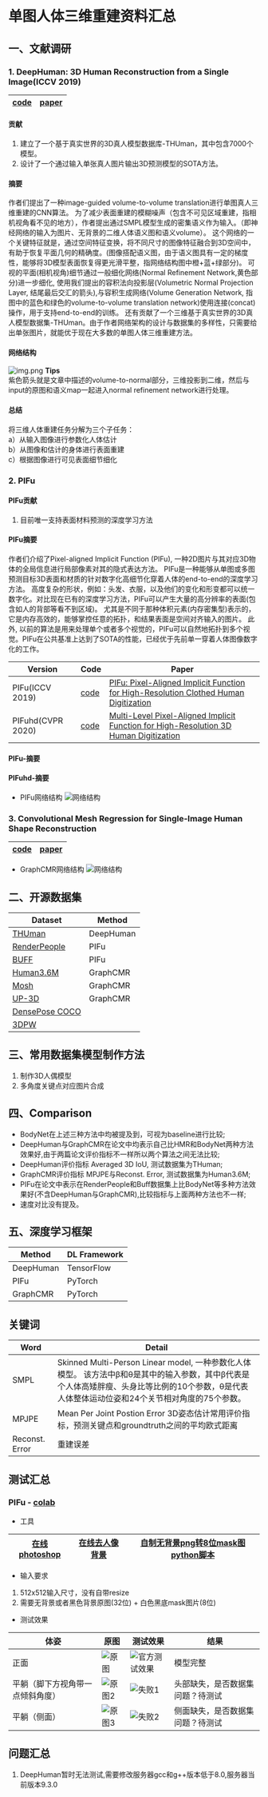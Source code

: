 # 单图人体三维重建资料汇总
## 一、文献调研
### 1. DeepHuman: 3D Human Reconstruction from a Single Image(ICCV 2019)
| [code](https://github.com/ZhengZerong/DeepHuman) | [paper](https://arxiv.org/pdf/1903.06473.pdf) |
|  ----  | ---- |

#### 贡献
1. 建立了一个基于真实世界的3D真人模型数据库-THUman，其中包含7000个模型。
2. 设计了一个通过输入单张真人图片输出3D预测模型的SOTA方法。

#### 摘要
作者们提出了一种image-guided volume-to-volume translation进行单图真人三维重建的CNN算法。
为了减少表面重建的模糊噪声（包含不可见区域重建，指相机视角看不见的地方），作者提出通过SMPL模型生成的密集语义作为输入。（即神经网络的输入为图片、无背景的二维人体语义图和语义volume）。
这个网络的一个关键特征就是，通过空间特征变换，将不同尺寸的图像特征融合到3D空间中，有助于恢复平面几何的精确度。(图像搭配语义图，由于语义图具有一定的梯度性，能够将3D模型表面恢复得更光滑平整，指网络结构图中橙+蓝+绿部分)。
可视的平面(相机视角)细节通过一般细化网络(Normal Refinement Network,黄色部分)进一步细化,
使用我们提出的容积法向投影层(Volumetric Normal Projection Layer, 结尾最后交汇的箭头),与容积生成网络(Volume Generation Network, 指图中的蓝色和绿色的volume-to-volume translation network)使用连接(concat)操作，用于支持end-to-end的训练。
还有贡献了一个三维基于真实世界的3D真人模型数据集-THUman。由于作者网络架构的设计与数据集的多样性，只需要给出单张图片，就能优于现在大多数的单图人体三维重建方法。

#### 网络结构
![img.png](img/img.png)
**Tips** <br>
紫色箭头就是文章中描述的volume-to-normal部分，三维投影到二维，然后与input的原图和语义map一起进入normal refinement network进行处理。

#### 总结
将三维人体重建任务分解为三个子任务： <br>
a）从输入图像进行参数化人体估计 <br>
b）从图像和估计的身体进行表面重建 <br>
c）根据图像进行可见表面细节细化 <br>


### 2. PIFu
#### PIFu贡献
1. 目前唯一支持表面材料预测的深度学习方法

#### PIFu摘要
作者们介绍了Pixel-aligned Implicit Function (PIFu), 一种2D图片与其对应3D物体的全局信息进行局部像素对其的隐式表达方法。
PIFu是一种能够从单图或多图预测目标3D表面和材质的针对数字化高细节化穿着人体的end-to-end的深度学习方法。
高度复杂的形状，例如：头发、衣服，以及他们的变化和形变都可以统一数字化。对比现在已有的深度学习方法，PIFu可以产生大量的高分辨率的表面(包含如人的背部等看不到区域)。
尤其是不同于那种体积元素(内存密集型)表示的，它是内存高效的，能够掌控任意的拓扑，和结果表面是空间对齐输入的图片。
此外, 以前的算法是用来处理单个或者多个视觉的，PIFu可以自然地拓扑到多个视觉。PIFu在公共基准上达到了SOTA的性能，已经优于先前单一穿着人体图像数字化的工作。


| Version | Code | Paper | 
|  ----  | ----  | ---- | 
| PIFu(ICCV 2019) | [code](https://github.com/shunsukesaito/PIFu) | [PIFu: Pixel-Aligned Implicit Function for High-Resolution Clothed Human Digitization ](https://arxiv.org/pdf/1905.05172.pdf) | 
| PIFuhd(CVPR 2020) | [code](https://github.com/facebookresearch/pifuhd) | [Multi-Level Pixel-Aligned Implicit Function for High-Resolution 3D Human Digitization](https://arxiv.org/pdf/2004.00452.pdf) | 

#### PIFu-摘要


#### PIFuhd-摘要

- PIFu网络结构
![网络结构](img/img_1.png)

### 3. Convolutional Mesh Regression for Single-Image Human Shape Reconstruction
| [code](https://github.com/nkolot/GraphCMR/) | [paper](https://arxiv.org/abs/1905.03244) | 
|  ----  | ----  | 
- GraphCMR网络结构
![网络结构](img/img_2.png)

## 二、开源数据集

| Dataset | Method |
|  ----  | ----  |
| [THUman](https://github.com/ZhengZerong/DeepHuman/tree/master/THUmanDataset) | DeepHuman | 
| [RenderPeople](https://renderpeople.com/free-3d-people/) | PIFu | 
| [BUFF](http://buff.is.tue.mpg.de/) | PIFu | 
| [Human3.6M](http://vision.imar.ro/human3.6m/description.php) | GraphCMR | 
| [Mosh](http://mosh.is.tue.mpg.de/) | GraphCMR | 
| [UP-3D](http://files.is.tuebingen.mpg.de/classner/up/) | GraphCMR | 
| [DensePose COCO](https://github.com/facebookresearch/DensePose) |  |
| [3DPW](http://virtualhumans.mpi-inf.mpg.de/3DPW/) |  |



## 三、常用数据集模型制作方法
1. 制作3D人偶模型
2. 多角度关键点对应图片合成

## 四、Comparison
- BodyNet在上述三种方法中均被提及到，可视为baseline进行比较;
- DeepHuman与GraphCMR在论文中均表示自己比HMR和BodyNet两种方法效果好,由于两篇论文评价指标不一样所以两个算法之间无法比较;
- DeepHuman评价指标 Averaged 3D IoU, 测试数据集为THuman;
- GraphCMR评价指标 MPJPE与Reconst. Error, 测试数据集为Human3.6M;
- PIFu在论文中表示在RenderPeople和Buff数据集上比BodyNet等多种方法效果好(不含DeepHuman与GraphCMR),比较指标与上面两种方法也不一样;
- 速度对比没有提及。

## 五、深度学习框架
| Method | DL Framework |
| ---- | ---- |
| DeepHuman | TensorFlow |
| PIFu | PyTorch |
| GraphCMR | PyTorch |

## 关键词
| Word | Detail |
| ---- | ---- |
| SMPL | Skinned Multi-Person Linear model, 一种参数化人体模型。 该方法中β和θ是其中的输入参数，其中β代表是个人体高矮胖瘦、头身比等比例的10个参数，θ是代表人体整体运动位姿和24个关节相对角度的75个参数。 |
| MPJPE | Mean Per Joint Postion Error 3D姿态估计常用评价指标，预测关键点和groundtruth之间的平均欧式距离 |
| Reconst. Error | 重建误差 |

## 测试汇总
### PIFu - [colab](https://colab.research.google.com/drive/1GFSsqP2BWz4gtq0e-nki00ZHSirXwFyY#scrollTo=5995t2PnQTmG)
- 工具

| [在线photoshop](https://www.tuyitu.com/photoshop/) | [在线去人像背景](https://www.remove.bg/zh/) | [自制无背景png转8位mask图python脚本](tools/png2mask.py) |
| ---- | ---- | ---- |

- 输入要求
1. 512x512输入尺寸，没有自带resize
2. 需要无背景或者黑色背景原图(32位) + 白色黑底mask图片(8位)

- 测试效果

| 体姿 | 原图 | 测试效果 | 结果 |
| ---- | ---- | ---- | ---- |
| 正面 | ![原图](img/PIFu/img2.png) | ![官方测试效果](img/PIFu/img.png)| 模型完整 |
| 平躺（脚下方视角带一点倾斜角度） | ![原图2](img/PIFu/img4.png) | ![失败1](img/PIFu/失败1mesh.png) | 头部缺失，是否数据集问题？待测试 |
| 平躺（侧面） | ![原图3](img/PIFu/img5.png) | ![失败2](img/PIFu/失败2mesh.png) | 侧面缺失，是否数据集问题？待测试 |

## 问题汇总
1. DeepHuman暂时无法测试,需要修改服务器gcc和g++版本低于8.0,服务器当前版本9.3.0

